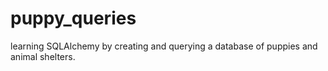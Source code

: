 # puppy_queries
learning SQLAlchemy by creating and querying a database of puppies and animal shelters.
